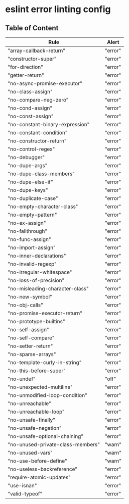 # eslint error linting config

## Table of Content

| Rule | Alert |
| ---- | ----- |
| "array-callback-return" | "error" |
| "constructor-super" | "error" |
| "for-direction" | "error" |
| "getter-return" | "error" |
| "no-async-promise-executor" | "error" |
| "no-class-assign" | "error" |
| "no-compare-neg-zero" | "error" |
| "no-cond-assign" | "error" |
| "no-const-assign" | "error" |
| "no-constant-binary-expression" | "error" |
| "no-constant-condition" | "error" |
| "no-constructor-return" | "error" |
| "no-control-regex" | "error" |
| "no-debugger" | "error" |
| "no-dupe-args" | "error" |
| "no-dupe-class-members" | "error" |
| "no-dupe-else-if" | "error" |
| "no-dupe-keys" | "error" |
| "no-duplicate-case" | "error" |
| "no-empty-character-class" | "error" |
| "no-empty-pattern" | "error" |
| "no-ex-assign" | "error" |
| "no-fallthrough" | "error" |
| "no-func-assign" | "error" |
| "no-import-assign" | "error" |
| "no-inner-declarations" | "error" |
| "no-invalid-regexp" | "error" |
| "no-irregular-whitespace" | "error" |
| "no-loss-of-precision" | "error" |
| "no-misleading-character-class" | "error" |
| "no-new-symbol" | "error" |
| "no-obj-calls" | "error" |
| "no-promise-executor-return" | "error" |
| "no-prototype-builtins" | "error" |
| "no-self-assign" | "error" |
| "no-self-compare" | "error" |
| "no-setter-return" | "error" |
| "no-sparse-arrays" | "error" |
| "no-template-curly-in-string" | "error" |
| "no-this-before-super" | "error" |
| "no-undef" | "off" |
| "no-unexpected-multiline" | "error" |
| "no-unmodified-loop-condition" | "error" |
| "no-unreachable" | "error" |
| "no-unreachable-loop" | "error" |
| "no-unsafe-finally" | "error" |
| "no-unsafe-negation" | "error" |
| "no-unsafe-optional-chaining" | "error" |
| "no-unused-private-class-members" | "warn" |
| "no-unused-vars" | "warn" |
| "no-use-before-define" | "warn" |
| "no-useless-backreference" | "error" |
| "require-atomic-updates" | "error" |
| "use-isnan" | "error" |
| "valid-typeof" | "error" |
